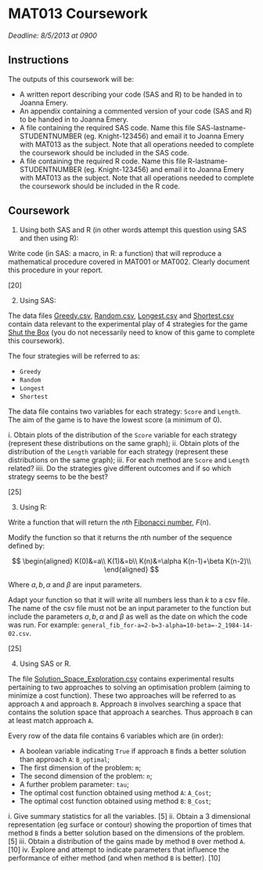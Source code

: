 # MAT013 Coursework

*Deadline: 8/5/2013 at 0900*

## Instructions

The outputs of this coursework will be:

- A written report describing your code (SAS and R) to be handed in to Joanna Emery.
- An appendix containing a commented version of your code (SAS and R) to be handed in to Joanna Emery.
- A file containing the required SAS code. Name this file SAS-lastname-STUDENTNUMBER (eg. Knight-123456) and email it to Joanna Emery with MAT013 as the subject. Note that all operations needed to complete the coursework should be included in the SAS code.
- A file containing the required R code. Name this file R-lastname-STUDENTNUMBER (eg. Knight-123456) and email it to Joanna Emery with MAT013 as the subject. Note that all operations needed to complete the coursework should be included in the R code.

## Coursework

1. Using both SAS and R (in other words attempt this question using SAS and then using R):

Write code (in SAS: a macro, in R: a function) that will reproduce a mathematical procedure covered in MAT001 or MAT002. Clearly document this procedure in your report.

[20]

2. Using SAS:

The data files [Greedy.csv](Data/Greedy.csv), [Random.csv](Data/Random.csv), [Longest.csv](Data/Longest.csv) and [Shortest.csv](Data/Shortest.csv) contain data relevant to the experimental play of 4 strategies for the game [Shut the Box](http://en.wikipedia.org/wiki/Shut_the_Box) (you do not necessarily need to know of this game to complete this coursework).

The four strategies will be referred to as:

- `Greedy`
- `Random`
- `Longest`
- `Shortest`

The data file contains two variables for each strategy: `Score` and `Length`. The aim of the game is to have the lowest score (a minimum of 0).


i. Obtain plots of the distribution of the `Score` variable for each strategy (represent these distributions on the same graph);
ii. Obtain plots of the distribution of the `Length` variable for each strategy (represent these distributions on the same graph);
iii. For each method are `Score` and `Length` related?
iiii. Do the strategies give different outcomes and if so which strategy seems to be the best?

[25]

3. Using R:

Write a function that will return the $n$th [Fibonacci number](http://en.wikipedia.org/wiki/Fibonacci_number), $F(n)$.

Modify the function so that it returns the $n$th number of the sequence defined by:

$$
\begin{aligned}
K(0)&=a\\
K(1)&=b\\
K(n)&=\alpha K(n-1)+\beta K(n-2)\\
\end{aligned}
$$

Where $a,b,\alpha$ and $\beta$ are input parameters.

Adapt your function so that it will write all numbers less than $k$ to a csv file. The name of the csv file must not be an input parameter to the function but include the parameters $a,b,\alpha$ and $\beta$ as well as the date on which the code was run. For example: `general_fib_for-a=2-b=3-alpha=10-beta=-2_1984-14-02.csv`.

[25]

4. Using SAS or R.

The file [Solution_Space_Exploration.csv](Data/Solution_Space_Exploration.csv) contains experimental results pertaining to two approaches to solving an optimisation problem (aiming to minimize a cost function). These two approaches will be referred to as approach `A` and approach `B`. Approach `B` involves searching a space that contains the solution space that approach `A` searches. Thus approach `B` can at least match approach `A`.

Every row of the data file contains 6 variables which are (in order):

- A boolean variable indicating `True` if approach `B` finds a better solution than approach `A`: `B_optimal`;
- The first dimension of the problem: `m`;
- The second dimension of the problem: `n`;
- A further problem parameter: `tau`;
- The optimal cost function obtained using method `A`: `A_Cost`;
- The optimal cost function obtained using method `B`: `B_Cost`;

i. Give summary statistics for all the variables.
[5]
ii. Obtain a 3 dimensional representation (eg surface or contour) showing the proportion of times that method `B` finds a better solution based on the dimensions of the problem.
[5]
iii. Obtain a distribution of the gains made by method `B` over method `A`.
[10]
iv. Explore and attempt to indicate parameters that influence the performance of either method (and when method `B` is better).
[10]
